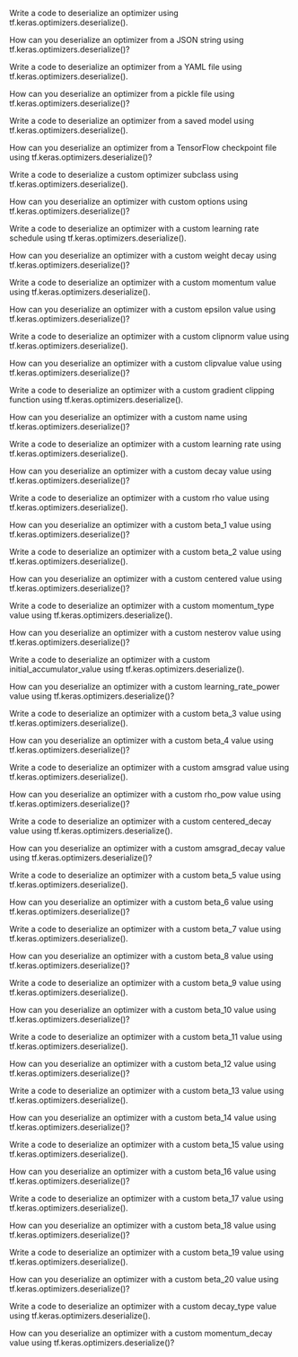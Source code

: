 Write a code to deserialize an optimizer using tf.keras.optimizers.deserialize().

How can you deserialize an optimizer from a JSON string using tf.keras.optimizers.deserialize()?

Write a code to deserialize an optimizer from a YAML file using tf.keras.optimizers.deserialize().

How can you deserialize an optimizer from a pickle file using tf.keras.optimizers.deserialize()?

Write a code to deserialize an optimizer from a saved model using tf.keras.optimizers.deserialize().

How can you deserialize an optimizer from a TensorFlow checkpoint file using tf.keras.optimizers.deserialize()?

Write a code to deserialize a custom optimizer subclass using tf.keras.optimizers.deserialize().

How can you deserialize an optimizer with custom options using tf.keras.optimizers.deserialize()?

Write a code to deserialize an optimizer with a custom learning rate schedule using tf.keras.optimizers.deserialize().

How can you deserialize an optimizer with a custom weight decay using tf.keras.optimizers.deserialize()?

Write a code to deserialize an optimizer with a custom momentum value using tf.keras.optimizers.deserialize().

How can you deserialize an optimizer with a custom epsilon value using tf.keras.optimizers.deserialize()?

Write a code to deserialize an optimizer with a custom clipnorm value using tf.keras.optimizers.deserialize().

How can you deserialize an optimizer with a custom clipvalue value using tf.keras.optimizers.deserialize()?

Write a code to deserialize an optimizer with a custom gradient clipping function using tf.keras.optimizers.deserialize().

How can you deserialize an optimizer with a custom name using tf.keras.optimizers.deserialize()?

Write a code to deserialize an optimizer with a custom learning rate using tf.keras.optimizers.deserialize().

How can you deserialize an optimizer with a custom decay value using tf.keras.optimizers.deserialize()?

Write a code to deserialize an optimizer with a custom rho value using tf.keras.optimizers.deserialize().

How can you deserialize an optimizer with a custom beta_1 value using tf.keras.optimizers.deserialize()?

Write a code to deserialize an optimizer with a custom beta_2 value using tf.keras.optimizers.deserialize().

How can you deserialize an optimizer with a custom centered value using tf.keras.optimizers.deserialize()?

Write a code to deserialize an optimizer with a custom momentum_type value using tf.keras.optimizers.deserialize().

How can you deserialize an optimizer with a custom nesterov value using tf.keras.optimizers.deserialize()?

Write a code to deserialize an optimizer with a custom initial_accumulator_value using tf.keras.optimizers.deserialize().

How can you deserialize an optimizer with a custom learning_rate_power value using tf.keras.optimizers.deserialize()?

Write a code to deserialize an optimizer with a custom beta_3 value using tf.keras.optimizers.deserialize().

How can you deserialize an optimizer with a custom beta_4 value using tf.keras.optimizers.deserialize()?

Write a code to deserialize an optimizer with a custom amsgrad value using tf.keras.optimizers.deserialize().

How can you deserialize an optimizer with a custom rho_pow value using tf.keras.optimizers.deserialize()?

Write a code to deserialize an optimizer with a custom centered_decay value using tf.keras.optimizers.deserialize().

How can you deserialize an optimizer with a custom amsgrad_decay value using tf.keras.optimizers.deserialize()?

Write a code to deserialize an optimizer with a custom beta_5 value using tf.keras.optimizers.deserialize().

How can you deserialize an optimizer with a custom beta_6 value using tf.keras.optimizers.deserialize()?

Write a code to deserialize an optimizer with a custom beta_7 value using tf.keras.optimizers.deserialize().

How can you deserialize an optimizer with a custom beta_8 value using tf.keras.optimizers.deserialize()?

Write a code to deserialize an optimizer with a custom beta_9 value using tf.keras.optimizers.deserialize().

How can you deserialize an optimizer with a custom beta_10 value using tf.keras.optimizers.deserialize()?

Write a code to deserialize an optimizer with a custom beta_11 value using tf.keras.optimizers.deserialize().

How can you deserialize an optimizer with a custom beta_12 value using tf.keras.optimizers.deserialize()?

Write a code to deserialize an optimizer with a custom beta_13 value using tf.keras.optimizers.deserialize().

How can you deserialize an optimizer with a custom beta_14 value using tf.keras.optimizers.deserialize()?

Write a code to deserialize an optimizer with a custom beta_15 value using tf.keras.optimizers.deserialize().

How can you deserialize an optimizer with a custom beta_16 value using tf.keras.optimizers.deserialize()?

Write a code to deserialize an optimizer with a custom beta_17 value using tf.keras.optimizers.deserialize().

How can you deserialize an optimizer with a custom beta_18 value using tf.keras.optimizers.deserialize()?

Write a code to deserialize an optimizer with a custom beta_19 value using tf.keras.optimizers.deserialize().

How can you deserialize an optimizer with a custom beta_20 value using tf.keras.optimizers.deserialize()?

Write a code to deserialize an optimizer with a custom decay_type value using tf.keras.optimizers.deserialize().

How can you deserialize an optimizer with a custom momentum_decay value using tf.keras.optimizers.deserialize()?